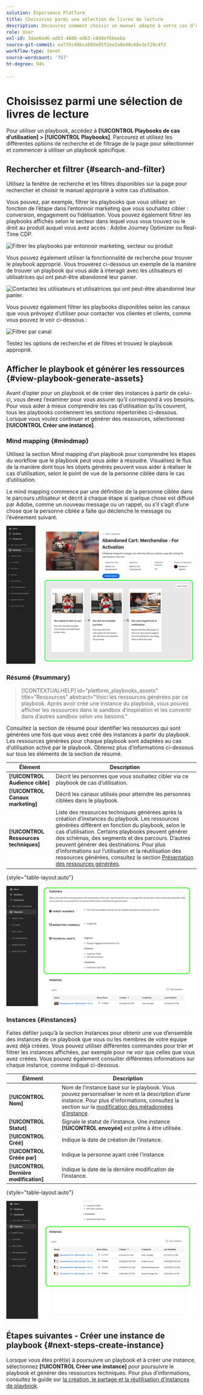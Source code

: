 ```yaml
---
solution: Experience Platform
title: Choisissez parmi une sélection de livres de lecture
description: Découvrez comment choisir un manuel adapté à votre cas d’utilisation pour activer les livres de jeu.
role: User
exl-id: 3dae6ad6-adb3-4606-ad63-c0d4ef6beeba
source-git-commit: ea735c486ca88de05f2ee2a8e40c68e3ef29c4fd
workflow-type: tm+mt
source-wordcount: '757'
ht-degree: 94%

---
```


# Choisissez parmi une sélection de livres de lecture

Pour utiliser un playbook, accédez à **[!UICONTROL Playbooks de cas d’utilisation] > [!UICONTROL Playbooks]**. Parcourez et utilisez les différentes options de recherche et de filtrage de la page pour sélectionner et commencer à utiliser un playbook spécifique.

## Rechercher et filtrer {#search-and-filter}

Utilisez la fenêtre de recherche et les filtres disponibles sur la page pour rechercher et choisir le manuel approprié à votre cas d’utilisation.

Vous pouvez, par exemple, filtrer les playbooks que vous utilisez en fonction de l’étape dans l’entonnoir marketing que vous souhaitez cibler : conversion, engagement ou fidélisation. Vous pouvez également filtrer les playbooks affichés selon le secteur dans lequel vous vous trouvez ou le droit au produit auquel vous avez accès : Adobe Journey Optimizer ou Real-Time CDP.

![Filtrer les playbooks par entonnoir marketing, secteur ou produit](/help/use-case-playbooks/assets/playbooks/ui-guide/filter-by-funnel-industry-product.gif)

Vous pouvez également utiliser la fonctionnalité de recherche pour trouver le playbook approprié. Vous trouverez ci-dessous un exemple de la manière de trouver un playbook qui vous aide à interagir avec les utilisateurs et utilisatrices qui ont peut-être abandonné leur panier.

![Contactez les utilisateurs et utilisatrices qui ont peut-être abandonné leur panier.](/help/use-case-playbooks/assets/playbooks/ui-guide/engage-abandoned-cart.gif)

Vous pouvez également filtrer les playbooks disponibles selon les canaux que vous prévoyez d’utiliser pour contacter vos clientes et clients, comme vous pouvez le voir ci-dessous :

![Filtrer par canal](/help/use-case-playbooks/assets/playbooks/ui-guide/channel-select-filter.gif)

Testez les options de recherche et de filtres et trouvez le playbook approprié.

## Afficher le playbook et générer les ressources {#view-playbook-generate-assets}

Avant d’opter pour un playbook et de créer des instances à partir de celui-ci, vous devez l’examiner pour vous assurer qu’il correspond à vos besoins. Pour vous aider à mieux comprendre les cas d’utilisation qu’ils couvrent, tous les playbooks contiennent les sections répertoriées ci-dessous. Lorsque vous voulez continuer et générer des ressources, sélectionnez **[!UICONTROL Créer une instance]**.

### Mind mapping {#mindmap}

Utilisez la section Mind mapping d’un playbook pour comprendre les étapes du workflow que le playbook peut vous aider à résoudre. Visualisez le flux de la manière dont tous les objets générés peuvent vous aider à réaliser le cas d’utilisation, selon le point de vue de la personne ciblée dans le cas d’utilisation.

Le mind mapping commence par une définition de la personne ciblée dans le parcours utilisateur et décrit à chaque étape si quelque chose est diffusé par Adobe, comme un nouveau message ou un rappel, ou s’il s’agit d’une chose que la personne ciblée a faite qui déclenche le message ou l’événement suivant.

![Mind mapping du playbook mis en surbrillance.](/help/use-case-playbooks/assets/playbooks/ui-guide/playbook-mindmap.png)

### Résumé {#summary}

>[!CONTEXTUALHELP]
>id="platform_playbooks_assets"
>title="Ressources"
>abstract="Voici les ressources générées par ce playbook. Après avoir créé une instance du playbook, vous pouvez afficher les ressources dans le sandbox d’inspiration et les convertir dans d’autres sandbox selon vos besoins."

Consultez la section de résumé pour identifier les ressources qui sont générées une fois que vous avez créé des instances à partir du playbook. Les ressources générées pour chaque playbook sont adaptées au cas d’utilisation activé par le playbook. Obtenez plus d’informations ci-dessous sur tous les éléments de la section de résumé.

| Élément | Description |
---------|----------|
| **[!UICONTROL Audience cible]** | Décrit les personnes que vous souhaitez cibler via ce playbook de cas d’utilisation. |
| **[!UICONTROL Canaux marketing]** | Décrit les canaux utilisés pour atteindre les personnes ciblées dans le playbook. |
| **[!UICONTROL Ressources techniques]** | Liste des ressources techniques générées après la création d’instances du playbook. Les ressources générées diffèrent en fonction du playbook, selon le cas d’utilisation. Certains playbooks peuvent générer des schémas, des segments et des parcours. D’autres peuvent générer des destinations. Pour plus d’informations sur l’utilisation et la réutilisation des ressources générées, consultez la section [Présentation des ressources générées](/help/use-case-playbooks/playbooks/create-share-reuse.md#understand-assets). |

{style="table-layout:auto"}

![Résumé du playbook mis en surbrillance](/help/use-case-playbooks/assets/playbooks/ui-guide/playbook-summary.png)

### Instances {#instances}

Faites défiler jusqu’à la section Instances pour obtenir une vue d’ensemble des instances de ce playbook que vous ou les membres de votre équipe avez déjà créées. Vous pouvez utiliser différentes commandes pour trier et filtrer les instances affichées, par exemple pour ne voir que celles que vous avez créées. Vous pouvez également consulter différentes informations sur chaque instance, comme indiqué ci-dessous.

| Élément | Description |
|---------|----------|
| **[!UICONTROL Nom]** | Nom de l’instance basé sur le playbook. Vous pouvez personnaliser le nom et la description d’une instance. Pour plus d’informations, consultez la section sur la [modification des métadonnées d’instance](/help/use-case-playbooks/playbooks/create-share-reuse.md#edit-instance-metadata). |
| **[!UICONTROL Statut]** | Signale le statut de l’instance. Une instance **[!UICONTROL envoyée]** est prête à être utilisée. |
| **[!UICONTROL Créé]** | Indique la date de création de l’instance. |
| **[!UICONTROL Créée par]** | Indique la personne ayant créé l’instance. |
| **[!UICONTROL Dernière modification]** | Indique la date de la dernière modification de l’instance. |

{style="table-layout:auto"}

![L’instance du playbook est mise en surbrillance.](/help/use-case-playbooks/assets/playbooks/ui-guide/playbook-instances.png)

## Étapes suivantes - Créer une instance de playbook {#next-steps-create-instance}

Lorsque vous êtes prêt(e) à poursuivre un playbook et à créer une instance, sélectionnez **[!UICONTROL Créer une instance]** pour poursuivre le playbook et générer des ressources techniques. Pour plus d’informations, consultez le guide sur [la création, le partage et la réutilisation d’instances de playbook](/help/use-case-playbooks/playbooks/create-share-reuse.md).
